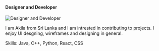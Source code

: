 #### Designer and Developer
![Designer and Developer](https://media.licdn.com/dms/image/v2/D4D16AQFEWMpCZP_mtQ/profile-displaybackgroundimage-shrink_350_1400/profile-displaybackgroundimage-shrink_350_1400/0/1736672569076?e=1744848000&v=beta&t=r3_tcWJ2N3JVUUoJl_imOaa3Rgs1NaKOXrHmuF0OJm8)

I am Akila from Sri Lanka and I am intrested in contributing to projects.
I enjoy UI desgning, wireframes and designing in general.

Skills: Java, C++, Python, React, CSS 






